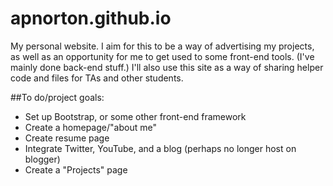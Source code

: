 # apnorton.github.io
My personal website.  I aim for this to be a way of advertising my projects, as well as an opportunity for me to get used to some front-end tools.  (I've mainly done back-end stuff.)  I'll also use this site as a way of sharing helper code and files for TAs and other students.

##To do/project goals:
  - Set up Bootstrap, or some other front-end framework
  - Create a homepage/"about me"
  - Create resume page
  - Integrate Twitter, YouTube, and a blog (perhaps no longer host on blogger)
  - Create a "Projects" page
